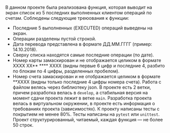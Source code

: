 
В данном проекте была реализована функция, которая выводит на экран список из 5 последних выполненных 
клиентом операций по счетам.
Соблюдены следующие треюования к функции:
- Последние 5 выполненных (EXECUTED) операций выведены на экран.
- Операции разделены пустой строкой.
- Дата перевода представлена в формате ДД.ММ.ГГГГ (пример: 14.10.2018).
- Сверху списка находятся самые последние операции (по дате).
- Номер карты замаскирован и не отображается целиком в формате  XXXX XX** **** XXXX (видны первые 6 цифр и последние 4, разбито по блокам по 4 цифры, разделенных пробелом).
- Номер счета замаскирован и не отображается целиком в формате  **XXXX 
(видны только последние 4 цифры номера счета).
Работа с файлом велясь через библиотеку json.
В проекте есть 2 ветки, причем разработка велась в `develop`, а стабильная версия на момент сдачи проекта лежит в ветке `main`.
Разработка проекта велась в виртуальном окружении, в проекте есть информация о требованиях проекта (зависимостях). 
К проекту написаны тесты с покрытием не менее 80%.
Тесты написаны на `pytest` или `unittest`.
Проект структурированный, читаемый, каждая функция — не более 50 строк.
